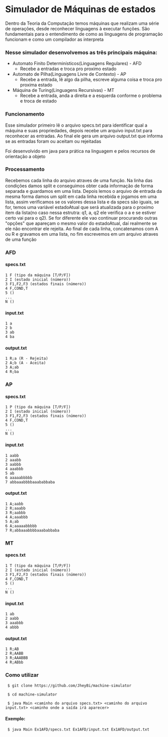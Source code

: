 # Simulador de Máquinas de estados

<p>Dentro da Teoria da Computação temos máquinas que realizam uma série de operações,
desde reconhecer linguagens à executar funções. São fundamentais para o entendimento de
como as linguagens de programação funcionam e como um compilador as interpreta
</p>

### Nesse simulador desenvolvemos as três principais máquina:
* Automato Finito Determinísticos(Linguagens Regulares) - AFD 
  * Recebe a entradas e troca pro proximo estado 
* Automato de Pilha(Linguagens Livre de Contexto) - AP
  * Recebe a entrada, lê algo da pilha, escreve alguma coisa e troca pro proxima estado
* Máquina de Turing(Linguagens Recursivas) - MT
  * Recebe a entrada, anda a direita e a esquerda conforme o problema e troca de estado


### Funcionamento

<p>Esse simulador primeiro lê o arquivo specs.txt para identificar qual a máquina 
e suas propriedades, depois recebe um arquivo input.txt para reconhecer as entradas.
Ao final ele gera um arquivo output.txt que informa se as entradas foram ou aceitam ou rejeitadas 
</p>
<p>
Foi desenvolvido em java para prática na linguagem e pelos recursos de orientação a objeto
</p>

### Processamento

<p>Recebemos cada linha do arquivo atraves de uma função. Na linha das condições
damos split e conseguimos obter cada informação de forma separada e guardamos em uma lista.
Depois lemos o arquivo de entrada da mesma forma damos um split em cada linha recebida e jogamos em uma lista, 
assim verificamos se os valores dessa lista e da specs são iguais, se for, temos uma variável estadoAtual 
que será atualizada para o proximo item da lista(no caso nessa estrutra: q1, a, q2 ele verifica o a e se estiver certo vai para o q2). 
Se for diferente ele vao continuar procurando outras "opções" que apareçam o mesmo valor do estadoAtual, daí realmente se ele não encontrar ele rejeita.
Ao final de cada linha, concatenamos com A ou R e gravamos em uma lista, no fim escrevemos em um arquivo atraves de uma função 
</p>

### AFD

#### specs.txt
    1 F (tipo da máquina [T/P/F])
    2 I (estado inicial (número))
    3 F1,F2,F3 (estados finais (número))
    4 F,COND,T
    5 ()
    ...
    N ()

#### input.txt
    1 a
    2 b
    3 ab
    4 ba

#### output.txt
    1 R;a (R - Rejeita)
    2 A;b (A - Aceita)
    3 A;ab
    4 R;ba

### AP

#### specs.txt
    1 P (tipo da máquina [T/P/F])
    2 I (estado inicial (número))
    3 F1,F2,F3 (estados finais (número))
    4 F,COND,T
    5 ()
    ...
    N ()

#### input.txt
    1 aabb
    2 aaabb
    3 aabbb
    4 aaabbb
    5 ab
    6 aaaaabbbbb
    7 abbaaabbbbaaababbaba

#### output.txt
    1 A;aabb
    2 R;aaabb
    3 R;aabbb
    4 A;aaabbb
    5 A;ab
    6 A;aaaaabbbbb
    7 R;abbaaabbbbaaababbaba

### MT

#### specs.txt
    1 T (tipo da máquina [T/P/F])
    2 I (estado inicial (número))
    3 F1,F2,F3 (estados finais (número))
    4 F,COND,T
    5 ()
    ...
    N ()

#### input.txt
    1 ab
    2 aabb
    3 aaabbb
    4 abbb

#### output.txt
    1 R;AB
    2 R;AABB
    3 R;AAABBB
    4 R;ABbb

### Como utilizar


     $ git clone https://github.com/JheyBi/machine-simulator

     $ cd machine-simulator

     $ java Main <caminho do arquivo specs.txt> <caminho do arquivo input.txt> <caminho onde a saída irá aparecer>
   
#### Exemplo: 
     $ java Main Ex1AFD/specs.txt Ex1AFD/input.txt Ex1AFD/output.txt  

